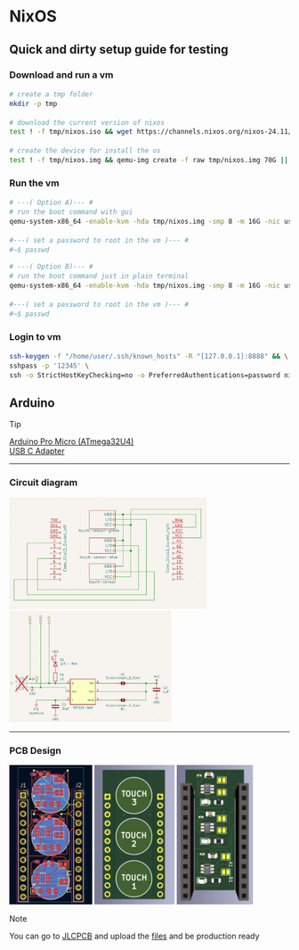 # NixOS

## Quick and dirty setup guide for testing

### Download and run a vm

```sh
# create a tmp folder
mkdir -p tmp

# download the current version of nixos
test ! -f tmp/nixos.iso && wget https://channels.nixos.org/nixos-24.11/latest-nixos-minimal-x86_64-linux.iso -O tmp/nixos.iso || echo "Nothing todo!"

# create the device for install the os
test ! -f tmp/nixos.img && qemu-img create -f raw tmp/nixos.img 70G || echo "Nothing todo!"
```

### Run the vm

```sh
# ---( Option A)--- #
# run the boot command with gui
qemu-system-x86_64 -enable-kvm -hda tmp/nixos.img -smp 8 -m 16G -nic user,hostfwd=tcp::8888-:22 -cdrom tmp/nixos.iso -boot d

#---( set a password to root in the vm )--- #
#~$ passwd
```

```sh
# ---( Option B)--- #
# run the boot command just in plain terminal
qemu-system-x86_64 -enable-kvm -hda tmp/nixos.img -smp 8 -m 16G -nic user,hostfwd=tcp::8888-:22 -cdrom tmp/nixos.iso -boot d -nographic -serial mon:stdio

#---( set a password to root in the vm )--- #
#~$ passwd
```

### Login to vm
```sh
ssh-keygen -f "/home/user/.ssh/known_hosts" -R "[127.0.0.1]:8888" && \
sshpass -p '12345' \
ssh -o StrictHostKeyChecking=no -o PreferredAuthentications=password nixos@127.0.0.1 -p 8888
```


## Arduino

> [!TIP]
> [Arduino Pro Micro (ATmega32U4)](https://www.amazon.de/EntwicklungBoards-Binghe-Mikrocontroller-Entwicklungsboard-Selbst-USB-Updater/dp/B0D69JLJ97) <br>
> [USB C Adapter](https://www.amazon.de/dp/B0BYK917NM)

---
### Circuit diagram

<a href="arduino/pic/.png"><img src="arduino/pic/circuit-diagram-basis.png" height="200" alt="circuit-diagram-basis"></a>
<a href="arduino/pic/.png"><img src="arduino/pic/circuit-diagram-touch-modul.png" height="200" alt="circuit-diagram-touch-modul"></a>

---
### PCB Design

<a href="arduino/pic/pcb-diagram.png"><img src="arduino/pic/pcb-diagram.png" height="250" alt="pcb-diagram"></a>
<a href="arduino/pic/pcb-front.png"><img src="arduino/pic/pcb-front.png" height="250" alt="pcb-front"></a>
<a href="arduino/pic/pcb-back.png"><img src="arduino/pic/pcb-back.png" height="250" alt="pcb-front"></a>

> [!NOTE]  
> You can go to [JLCPCB](https://jlcpcb.com) and upload the [files](arduino/pcb/touch-shield/production/) and be production ready


<!-- Hier könnte Ihre Werbung stehen -->
